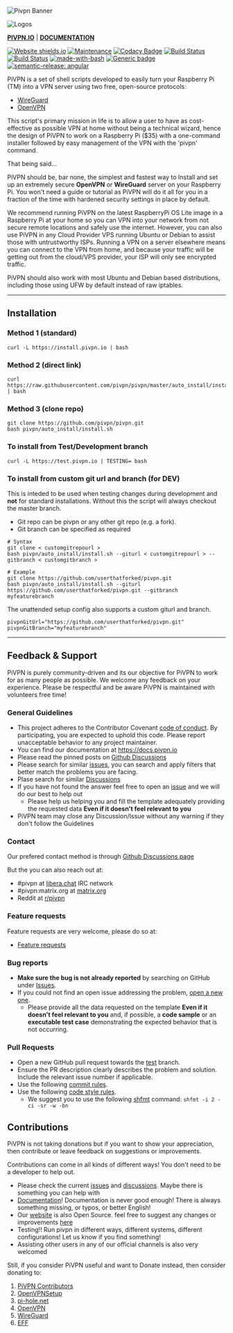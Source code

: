 ![Pivpn Banner](pivpnbanner.png)

![Logos](logos.jpg)

**[PIVPN.IO](https://pivpn.io)** | **[DOCUMENTATION](https://docs.pivpn.io)**


[![Website shields.io](https://img.shields.io/website-up-down-green-red/https/pivpn.io.svg)](https://pivpn.io/)
[![Maintenance](https://img.shields.io/badge/Maintained%3F-yes-green.svg)](https://github.com/pivpn/pivpn/graphs/commit-activity)
[![Codacy Badge](https://api.codacy.com/project/badge/Grade/452112df3c2c435d93aacc113f546eae)](https://app.codacy.com/gh/pivpn/pivpn?utm_source=github.com&utm_medium=referral&utm_content=pivpn/pivpn&utm_campaign=Badge_Grade_Settings)
[![Build Status](https://travis-ci.com/pivpn/pivpn.svg?branch=master)](https://travis-ci.com/pivpn/pivpn)
[![Build Status](https://travis-ci.com/pivpn/pivpn.svg?branch=test)](https://travis-ci.com/pivpn/pivpn)
[![made-with-bash](https://img.shields.io/badge/Made%20with-Bash-1f425f.svg)](https://www.gnu.org/software/bash/)
[![Generic badge](https://img.shields.io/badge/status-page-blue.svg)](https://stats.uptimerobot.com/8X64yTjrJO)
[![semantic-release: angular](https://img.shields.io/badge/semantic--release-angular-e10079?logo=semantic-release)](https://github.com/semantic-release/semantic-release)

PiVPN is a set of shell scripts developed to easily turn your Raspberry Pi (TM) into a VPN server using two free, open-source protocols:
* [WireGuard](https://www.wireguard.com/)
* [OpenVPN](https://openvpn.net)

This script's primary mission in life is to allow a user to have as cost-effective as possible VPN at home without being a technical wizard, hence the design of PiVPN to work on a Raspberry Pi ($35) with a one-command installer followed by easy management of the VPN with the 'pivpn' command.  

That being said...

PiVPN should be, bar none, the simplest and fastest way to Install and set up an extremely secure **OpenVPN** or **WireGuard** server on your Raspberry Pi. You won't need a guide or tutorial as PiVPN will do it all for you in a fraction of the time with hardened security settings in place by default.  

We recommend running PiVPN on the latest RaspberryPi OS Lite image in a Raspberry Pi at your home so you can VPN into your network from not secure remote locations and safely use the internet. However, you can also use PiVPN in any Cloud Provider VPS running Ubuntu or Debian to assist those with untrustworthy ISPs. Running a VPN on a server elsewhere means you can connect to the VPN from home, and because your traffic will be getting out from the cloud/VPS provider, your ISP will only see encrypted traffic. 

PiVPN should also work with most Ubuntu and Debian based distributions, including those using UFW by default instead of raw iptables.	

----
## Installation

### Method 1 (standard)

```Shell
curl -L https://install.pivpn.io | bash
```

### Method 2 (direct link)

```Shell
curl https://raw.githubusercontent.com/pivpn/pivpn/master/auto_install/install.sh | bash
```

### Method 3 (clone repo)

```Shell
git clone https://github.com/pivpn/pivpn.git
bash pivpn/auto_install/install.sh
```

### To install from Test/Development branch

```shell
curl -L https://test.pivpn.io | TESTING= bash
```

### To install from custom git url and branch (for DEV)

This is inteded to be used when testing changes during
development and **not** for standard installations.
Without this the script will always checkout the master branch.

- Git repo can be pivpn or any other git repo (e.g. a fork).
- Git branch can be specified as required

```shell
# Syntax
git clone < customgitrepourl >
bash pivpn/auto_install/install.sh --giturl < customgitrepourl > --gitbranch < customgitbranch >

# Example
git clone https://github.com/userthatforked/pivpn.git
bash pivpn/auto_install/install.sh --giturl https://github.com/userthatforked/pivpn.git --gitbranch myfeaturebranch
```

The unattended setup config also supports a custom giturl and branch.

```shell
pivpnGitUrl="https://github.com/userthatforked/pivpn.git"
pivpnGitBranch="myfeaturebranch"
```
----
## Feedback & Support

PiVPN is purely community-driven and its our objective for PiVPN to work for as many people as possible. We welcome any feedback on your experience.
Please be respectful and be aware PiVPN is maintained with volunteers free time!

### General Guidelines

* This project adheres to the Contributor Covenant [code of conduct](CODE_OF_CONDUCT.md). By participating, you are expected to uphold this code. Please report unacceptable behavior to any project maintainer.
* You can find our documentation at https://docs.pivpn.io
* Please read the pinned posts on [Github Discussions](https://github.com/pivpn/pivpn/discussions)
* Please search for similar [issues](https://github.com/pivpn/pivpn/issues?q=), you can search and apply filters that better match the problems you are facing. 
* Plase search for similar [Discussions](https://github.com/pivpn/pivpn/discussions)
* If you have not found the answer feel free to open an [issue](https://github.com/pivpn/pivpn/issues/new/choose) and we will do our best to help out
  * Please help us helping you and fill the template adequately providing the requested data **Even if it doesn't feel relevant to you**
* PiVPN team may close any Discussion/Issue without any warning if they don't follow the Guidelines

### Contact

Our prefered contact method is through [Github Discussions page](https://github.com/pivpn/pivpn/discussions)

But the you can also reach out at: 

* \#pivpn at [libera.chat](https://libera.chat) IRC network
* \#pivpn:matrix.org at [matrix.org](https://matrix.org)
* Reddit at [r/pivpn](https://www.reddit.com/r/pivpn/)

### Feature requests

Feature requests are very welcome, please do so at:

* [Feature requests](https://github.com/pivpn/pivpn/discussions/categories/feature-requests)

### Bug reports

* **Make sure the bug is not already reported** by searching on GitHub under [Issues](https://github.com/pivpn/pivpn/issues).
* If you could not find an open issue addressing the problem, [open a new one](https://github.com/pivpn/pivpn/issues/new/choose). 
  * Please provide all the data requested on the template **Even if it doesn't feel relevant to you** and, if possible, a **code sample** or an **executable test case** demonstrating the expected behavior that is not occurring.


### Pull Requests

* Open a new GitHub pull request towards the [test](https://github.com/pivpn/pivpn/tree/test) branch.
* Ensure the PR description clearly describes the problem and solution. Include the relevant issue number if applicable.
* Use the following [commit rules](https://github.com/angular/angular/blob/main/CONTRIBUTING.md#-commit-message-format).
* Use the following [code style rules](https://google.github.io/styleguide/shellguide.html). 
  * We suggest you to use the following [shfmt](https://github.com/mvdan/sh) command: `shfmt -i 2 -ci -sr -w -bn`

## Contributions

PiVPN is not taking donations but if you want to show your appreciation, then contribute or leave feedback on suggestions or improvements.

Contributions can come in all kinds of different ways! You don't need to be a developer to help out. 

* Please check the current [issues](https://github.com/pivpn/pivpn/issues) and [discussions](https://github.com/pivpn/pivpn/discussions). Maybe there is something you can help with
* [Documentation](https://github.com/pivpn/docs)! Documentation is never good enough! There is always something missing, or typos, or better English!
* Our [website](https://pivpn.io) is also Open Source. feel free to suggest any changes or improvements [here](https://github.com/pivpn/pivpn.io)
* Testing!! Run pivpn in different ways, different systems, different configurations! Let us know if you find something!
* Assisting other users in any of our official channels is also very welcomed

Still, if you consider PiVPN useful and want to Donate instead, then consider donating to:

1. [PiVPN Contributors](https://github.com/pivpn/pivpn/graphs/contributors)
2. [OpenVPNSetup](https://github.com/StarshipEngineer/OpenVPN-Setup)
3. [pi-hole.net](https://github.com/pi-hole/pi-hole)
4. [OpenVPN](https://openvpn.net)
5. [WireGuard](https://www.wireguard.com/)
6. [EFF](https://www.eff.org/)
